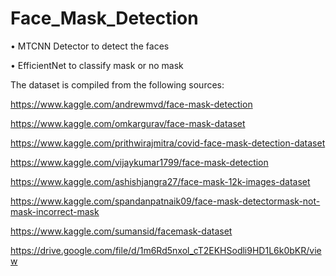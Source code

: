 # Face_Mask_Detection

•	MTCNN Detector to detect the faces

•	EfficientNet to classify mask or no mask

The dataset is compiled from the following sources:

https://www.kaggle.com/andrewmvd/face-mask-detection

https://www.kaggle.com/omkargurav/face-mask-dataset

https://www.kaggle.com/prithwirajmitra/covid-face-mask-detection-dataset

https://www.kaggle.com/vijaykumar1799/face-mask-detection

https://www.kaggle.com/ashishjangra27/face-mask-12k-images-dataset

https://www.kaggle.com/spandanpatnaik09/face-mask-detectormask-not-mask-incorrect-mask

https://www.kaggle.com/sumansid/facemask-dataset

https://drive.google.com/file/d/1m6Rd5nxol_cT2EKHSodli9HD1L6k0bKR/view
